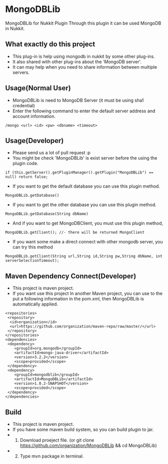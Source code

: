 # MongoDBLib
MongoDBLib for Nukkit Plugin
Through this plugin it can be used MongoDB in Nukkit.

## What exactly do this project
- This plug-in is help using mongodb in nukkit by some other plug-ins.
- It also shared with other plug-ins about the 'MongoDB server'.
- It can may help when you need to share information between multiple servers.

## Usage(Normal User)
- MongoDBLib is need to MongoDB Server (it must be using sha1 credential)
- Enter the following command to enter the default server address and account information.
```
/mongo <url> <id> <pw> <dbname> <timeout>
```

## Usage(Developer)
- Please send us a lot of pull request :p
- You might be check 'MongoDBLib' is exist server before the using the plugin code.
```
if (this.getServer().getPluginManager().getPlugin("MongoDBLib") == null) return false;
```
- If you want to get the default database you can use this plugin method.
```
MongoDBLib.getDatabase()
```
- If you want to get the other database you can use this plugin method.
```
MongoDBLib.getDatabase(String dbName)
```
- And if you want to get MongoDBClient, you must use this plugin method,
```
MongoDBLib.getClient(); //- there will be returned MongoClient
```
- If you want some make a direct connect with other mongodb server, you can try this method
```
MongoDBLib.getClient(String url,String id,String pw,String dbName, int serverSelectionTimeout);
```

## Maven Dependency Connect(Developer)
- This project is maven project.
- If you want use this project In another Maven project, you can use to the put a following information in the pom.xml, then MongoDBLib is automatically applied.
```
<repositories>
 <repository>
  <id>organization</id>
  <url>https://github.com/organization/maven-repo/raw/master/</url>
 </repository>
</repositories>
<dependencies>
 <dependency>
	<groupId>org.mongodb</groupId>
	<artifactId>mongo-java-driver</artifactId>
	<version>3.2.2</version>
	<scope>provided</scope>
 </dependency>
 <dependency>
	<groupId>mongodblib</groupId>
	<artifactId>MongoDBLib</artifactId>
	<version>1.0.2-SNAPSHOT</version>
	<scope>provided</scope>
 </dependency>
</dependencies>
```

## Build
- This project is maven project.
- If you have some maven build system, so you can build plugin to jar.
- 1. Download proeject file. (or git clone https://github.com/organization/MongoDBLib && cd MongoDBLib)
- 2. Type mvn package in terminal.
